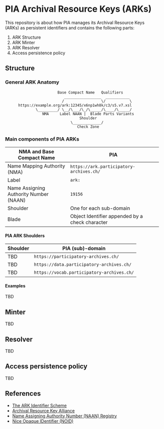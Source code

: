 # PIA Archival Resource Keys (ARKs)
This repository is about how PIA manages its Archival Resource Keys (ARKs) as persistent identifiers and contains the following parts:

1. ARK Structure
2. ARK Minter
3. ARK Resolver
4. Access persistence policy

## Structure
### General ARK Anatomy

```
                        Base Compact Name   Qualifiers
                           _________________  ___________
                          /                 \/           \
      https://example.org/ark:12345/x6np1wh8k/c3/s5.v7.xsl
              \_________/ \__/\___/\_/\_____/\____/\_____/
                 NMA     Label NAAN |  Blade Parts Variants
                                  Shoulder
                              \_____________/
                                 Check Zone

```
### Main components of PIA ARKs

| **NMA and Base Compact Name** | **PIA**                                                     |
|------------------------|-------------------------------------------------------------|
| Name Mapping Authority (NMA)                    | `https://ark.participatory-archives.ch/`                    |
| Label                  | `ark:`                                                         |
| Name Assigning Authority Number (NAAN)                   | `19156`                                                         |
| Shoulder         | One for each sub-domain |
| Blade         | Object Identifier appended by a check character |

#### PIA ARK Shoulders

| **Shoulder** | **PIA (sub)-domain**                       |
|---------------|--------------------------------------------|
| TBD           | `https://participatory-archives.ch/`       |
| TBD           | `https://data.participatory-archives.ch/`  |
| TBD           | `https://vocab.participatory-archives.ch/` |

#### Examples
TBD

## Minter
TBD

## Resolver
TBD

## Access persistence policy
TBD

## References
- [The ARK Identifier Scheme](https://datatracker.ietf.org/doc/html/draft-kunze-ark-34)
- [Archival Resource Key Alliance](https://arks.org/)
- [Name Assigning Authority Number (NAAN) Registry](https://n2t.net/e/pub/naan_registry.txt)
- [Nice Opaque IDentifier (NOID)](http://n2t.net/e/noid.html)
